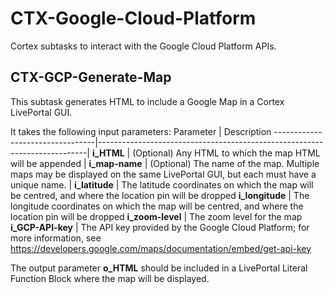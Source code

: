 # CTX-Google-Cloud-Platform
Cortex subtasks to interact with the Google Cloud Platform APIs.

## CTX-GCP-Generate-Map
This subtask generates HTML to include a Google Map in a Cortex LivePortal GUI.

It takes the following input parameters:
Parameter | Description
---------------------------------|---------------------------------------------------------------------------|
**i_HTML** | (Optional) Any HTML to which the map HTML will be appended |
**i_map-name** | (Optional) The name of the map. Multiple maps may be displayed on the same LivePortal GUI, but each must have a unique name. |
**i_latitude** | The latitude coordinates on which the map will be centred, and where the location pin will be dropped
**i_longitude** | The longitude coordinates on which the map will be centred, and where the location pin will be dropped
**i_zoom-level** | The zoom level for the map
**i_GCP-API-key** | The API key provided by the Google Cloud Platform; for more information, see https://developers.google.com/maps/documentation/embed/get-api-key


The output parameter **o_HTML** should be included in a LivePortal Literal Function Block where the map will be displayed.

